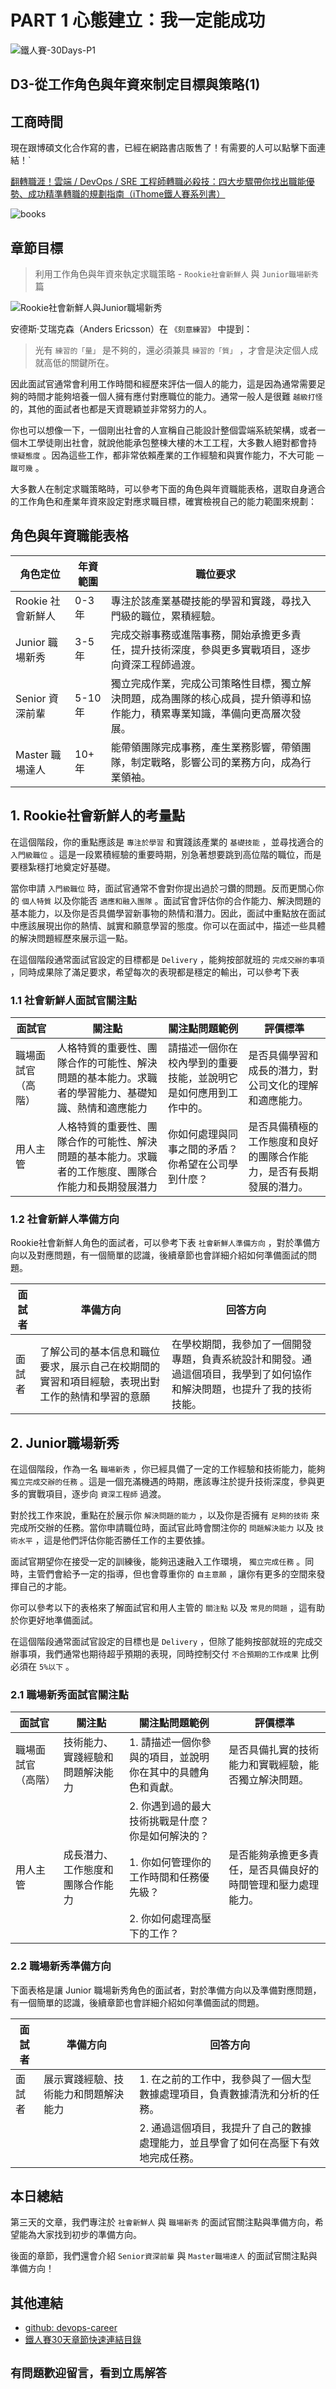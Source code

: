 # PART 1 心態建立：我一定能成功

![鐵人賽-30Days-P1](https://github.com/qwedsazxc78/devops-career/raw/main/docs/img/30Days-P1.png)

## D3-從工作角色與年資來制定目標與策略(1)

## 工商時間

現在跟博碩文化合作寫的書，已經在網路書店販售了！有需要的人可以點擊下面連結！`

[翻轉職涯！雲端 / DevOps / SRE 工程師轉職必殺技：四大步驟帶你找出職能優勢、成功精準轉職的規劃指南（iThome鐵人賽系列書）](https://heyurl.cc/lQ3e4)

![books](https://github.com/qwedsazxc78/devops-career/raw/main/docs/img/books.png)

## 章節目標

> 利用工作角色與年資來執定求職策略 - `Rookie社會新鮮人` 與 `Junior職場新秀` 篇

![Rookie社會新鮮人與Junior職場新秀](https://github.com/qwedsazxc78/devops-career/raw/main/docs/img/D3.png)

安德斯‧艾瑞克森（Anders Ericsson）在 `《刻意練習》` 中提到：

> 光有 `練習的「量」` 是不夠的，還必須兼具 `練習的「質」` ，才會是決定個人成就高低的關鍵所在。

因此面試官通常會利用工作時間和經歷來評估一個人的能力，這是因為通常需要足夠的時間才能夠培養一個人擁有應付對應職位的能力。通常一般人是很難 `越級打怪` 的，其他的面試者也都是天資聰穎並非常努力的人。

你也可以想像一下，一個剛出社會的人宣稱自己能設計整個雲端系統架構，或者一個木工學徒剛出社會，就說他能承包整棟大樓的木工工程，大多數人絕對都會持 `懷疑態度` 。因為這些工作，都非常依賴產業的工作經驗和與實作能力，不大可能 `一蹴可幾` 。

大多數人在制定求職策略時，可以參考下面的角色與年資職能表格，選取自身適合的工作角色和產業年資來設定對應求職目標，確實檢視自己的能力範圍來規劃：

## 角色與年資職能表格

| 角色定位      | 年資範圍  | 職位要求  |
|--------------|----------|----------|
| Rookie 社會新鮮人 | 0-3 年   | 專注於該產業基礎技能的學習和實踐，尋找入門級的職位，累積經驗。 |
| Junior 職場新秀 | 3-5 年   | 完成交辦事務或進階事務，開始承擔更多責任，提升技術深度，參與更多實戰項目，逐步向資深工程師過渡。 |
| Senior 資深前輩 | 5-10 年  | 獨立完成作業，完成公司策略性目標，獨立解決問題，成為團隊的核心成員，提升領導和協作能力，積累專業知識，準備向更高層次發展。 |
| Master 職場達人 | 10+ 年  | 能帶領團隊完成事務，產生業務影響，帶領團隊，制定戰略，影響公司的業務方向，成為行業領袖。 |

## 1. Rookie社會新鮮人的考量點

在這個階段，你的重點應該是 `專注於學習` 和實踐該產業的 `基礎技能` ，並尋找適合的 `入門級職位` 。這是一段累積經驗的重要時期，別急著想要跳到高位階的職位，而是要穩紮穩打地奠定好基礎。

當你申請 `入門級職位` 時，面試官通常不會對你提出過於刁鑽的問題。反而更關心你的 `個人特質` 以及你能否 `適應和融入團隊` 。面試官會評估你的合作能力、解決問題的基本能力，以及你是否具備學習新事物的熱情和潛力。因此，面試中重點放在面試中應該展現出你的熱情、誠實和願意學習的態度。你可以在面試中，描述一些具體的解決問題經歷來展示這一點。

在這個階段通常面試官設定的目標都是 `Delivery` ，能夠按部就班的 `完成交辦的事項` ，同時成果除了滿足要求，希望每次的表現都是穩定的輸出，可以參考下表

### 1.1 社會新鮮人面試官關注點

| 面試官             | 關注點                                       | 關注點問題範例                                                  | 評價標準                                        |
|--------------------|----------------------------------------------|-----------------------------------------------------------------|-------------------------------------------------|
| 職場面試官（高階） | 人格特質的重要性、團隊合作的可能性、解決問題的基本能力。求職者的學習能力、基礎知識、熱情和適應能力| 請描述一個你在校內學到的重要技能，並說明它是如何應用到工作中的。 | 是否具備學習和成長的潛力，對公司文化的理解和適應能力。 |
| 用人主管           | 人格特質的重要性、團隊合作的可能性、解決問題的基本能力。求職者的工作態度、團隊合作能力和長期發展潛力 | 你如何處理與同事之間的矛盾？你希望在公司學到什麼？                     | 是否具備積極的工作態度和良好的團隊合作能力，是否有長期發展的潛力。     |

### 1.2 社會新鮮人準備方向

Rookie社會新鮮人角色的面試者，可以參考下表 `社會新鮮人準備方向` ，對於準備方向以及對應問題，有一個簡單的認識，後續章節也會詳細介紹如何準備面試的問題。

| 面試者   | 準備方向                                                           | 回答方向                                                                                      |
|----------|-------------------------------------------------------------------|-------------------------------------------------------------------------------------------------|
| 面試者   | 了解公司的基本信息和職位要求，展示自己在校期間的實習和項目經驗，表現出對工作的熱情和學習的意願 | 在學校期間，我參加了一個開發專題，負責系統設計和開發。通過這個項目，我學到了如何協作和解決問題，也提升了我的技術技能。 |

## 2. Junior職場新秀

在這個階段，作為一名 `職場新秀` ，你已經具備了一定的工作經驗和技術能力，能夠 `獨立完成交辦的任務` 。這是一個充滿機遇的時期，應該專注於提升技術深度，參與更多的實戰項目，逐步向 `資深工程師` 過渡。

對於找工作來說，重點在於展示你 `解決問題的能力` ，以及你是否擁有 `足夠的技術` 來完成所交辦的任務。當你申請職位時，面試官此時會關注你的 `問題解決能力` 以及 `技術水平` ，這是他們評估你能否勝任工作的主要依據。

面試官期望你在接受一定的訓練後，能夠迅速融入工作環境， `獨立完成任務` 。同時，主管們會給予一定的指導，但也會尊重你的 `自主意願` ，讓你有更多的空間來發揮自己的才能。

你可以參考以下的表格來了解面試官和用人主管的 `關注點` 以及 `常見的問題` ，這有助於你更好地準備面試。

在這個階段通常面試官設定的目標也是 `Delivery` ，但除了能夠按部就班的完成交辦事項，我們通常也期待超乎預期的表現，同時控制交付 `不合預期的工作成果` 比例必須在 `5%以下` 。

### 2.1 職場新秀面試官關注點

| 面試官             | 關注點                                       | 關注點問題範例                                                                 | 評價標準                                       |
|--------------------|----------------------------------------------|--------------------------------------------------------------------------------|------------------------------------------------|
| 職場面試官（高階） | 技術能力、實踐經驗和問題解決能力               | 1. 請描述一個你參與的項目，並說明你在其中的具體角色和貢獻。                     | 是否具備扎實的技術能力和實戰經驗，能否獨立解決問題。 |
|                    |                                              | 2. 你遇到過的最大技術挑戰是什麼？你是如何解決的？                              |                                                |
| 用人主管           | 成長潛力、工作態度和團隊合作能力               | 1. 你如何管理你的工作時間和任務優先級？                                          | 是否能夠承擔更多責任，是否具備良好的時間管理和壓力處理能力。 |
|                    |                                              | 2. 你如何處理高壓下的工作？                                                    |                                                |

### 2.2 職場新秀準備方向

下面表格是讓 Junior 職場新秀角色的面試者，對於準備方向以及準備對應問題，有一個簡單的認識，後續章節也會詳細介紹如何準備面試的問題。

| 面試者   | 準備方向                                     | 回答方向                                                                                         |
|----------|----------------------------------------------|---------------------------------------------------------------------------------------------------|
| 面試者   | 展示實踐經驗、技術能力和問題解決能力          | 1. 在之前的工作中，我參與了一個大型數據處理項目，負責數據清洗和分析的任務。                            |
|          |                                              | 2. 通過這個項目，我提升了自己的數據處理能力，並且學會了如何在高壓下有效地完成任務。             |

## 本日總結

第三天的文章，我們專注於 `社會新鮮人` 與 `職場新秀` 的面試官關注點與準備方向，希望能為大家找到初步的準備方向。

後面的章節，我們還會介紹 `Senior資深前輩` 與 `Master職場達人` 的面試官關注點與準備方向！

## 其他連結

* [github: devops-career](https://github.com/qwedsazxc78/devops-career/tree/main)
* [鐵人賽30天章節快速連結目錄](https://ithelp.ithome.com.tw/articles/10351094)

## `有問題歡迎留言，看到立馬解答`

